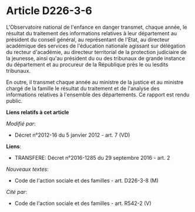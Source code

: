 # Article D226-3-6

L'Observatoire national de l'enfance en danger transmet, chaque année, le résultat du traitement des informations relatives à
leur département au président du conseil général, au représentant de l'Etat, au     directeur académique des services de
l'éducation nationale agissant sur délégation du recteur d'académie, au directeur territorial de la protection judiciaire de
la jeunesse, ainsi qu'au président du ou des tribunaux de grande instance du département et au procureur de la République
près le ou lesdits tribunaux.

En outre, il transmet chaque année au ministre de la justice et au ministre chargé de la famille le résultat du traitement et
de l'analyse des informations relatives à l'ensemble des départements. Ce rapport est rendu public.

**Liens relatifs à cet article**

_Modifié par_:

  - Décret n°2012-16 du 5 janvier 2012 - art. 7 (VD)

**Liens**:

  - TRANSFERE: Décret n°2016-1285 du 29 septembre 2016 - art. 2

_Nouveaux textes_:

  - Code de l'action sociale et des familles - art. D226-3-8 (M)

_Cité par_:

  - Code de l'action sociale et des familles - art. R542-2 (V)

